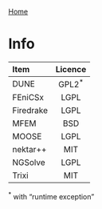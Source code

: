 [Home](../readme)

# Info

| Item      | Licence  |
| :-------- | :------: |
| DUNE      | GPL2$^*$ |
| FEniCSx   |   LGPL   |
| Firedrake |   LGPL   |
| MFEM      |   BSD    |
| MOOSE     |   LGPL   |
| nektar++  |   MIT    |
| NGSolve   |   LGPL   |
| Trixi     |   MIT    |

$^*$ with “runtime exception”